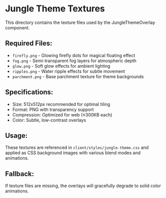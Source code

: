 # Jungle Theme Textures

This directory contains the texture files used by the JungleThemeOverlay component.

## Required Files:
- `firefly.png` - Glowing firefly dots for magical floating effect
- `fog.png` - Semi-transparent fog layers for atmospheric depth
- `glow.png` - Soft glow effects for ambient lighting
- `ripples.png` - Water ripple effects for subtle movement
- `parchment.png` - Base parchment texture for theme backgrounds

## Specifications:
- Size: 512x512px recommended for optimal tiling
- Format: PNG with transparency support
- Compression: Optimized for web (≤300KB each)
- Color: Subtle, low-contrast overlays

## Usage:
These textures are referenced in `client/styles/jungle-theme.css` and applied as CSS background images with various blend modes and animations.

## Fallback:
If texture files are missing, the overlays will gracefully degrade to solid color animations.

